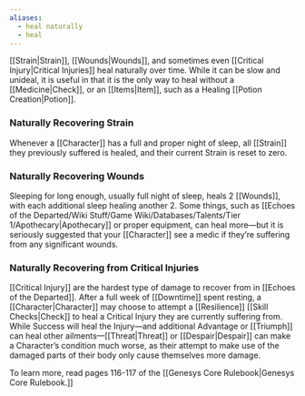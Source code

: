 ```yaml
---
aliases:
  - heal naturally
  - heal
---
```

[[Strain|Strain]], [[Wounds|Wounds]], and sometimes even [[Critical Injury|Critical Injuries]] heal naturally over time. While it can be slow and unideal, it is useful in that it is the only way to heal without a [[Medicine|Check]], or an [[Items|Item]], such as a Healing [[Potion Creation|Potion]].

### Naturally Recovering Strain
Whenever a [[Character]] has a full and proper night of sleep, all [[Strain]] they previously suffered is healed, and their current Strain is reset to zero.

### Naturally Recovering Wounds
Sleeping for long enough, usually full night of sleep, heals 2 [[Wounds]], with each additional sleep healing another 2. Some things, such as [[Echoes of the Departed/Wiki Stuff/Game Wiki/Databases/Talents/Tier 1/Apothecary|Apothecary]] or proper equipment, can heal more—but it is seriously suggested that your [[Character]] see a medic if they’re suffering from any significant wounds.

### Naturally Recovering from Critical Injuries
[[Critical Injury]] are the hardest type of damage to recover from in [[Echoes of the Departed]]. After a full week of [[Downtime]] spent resting, a [[Character|Character]] may choose to attempt a [[Resilience]] [[Skill Checks|Check]] to heal a Critical Injury they are currently suffering from. While Success will heal the Injury—and additional Advantage or [[Triumph]] can heal other ailments—[[Threat|Threat]] or [[Despair|Despair]] can make a Character’s condition much worse, as their attempt to make use of the damaged parts of their body only cause themselves more damage.



To learn more, read pages 116-117 of the [[Genesys Core Rulebook|Genesys Core Rulebook.]]